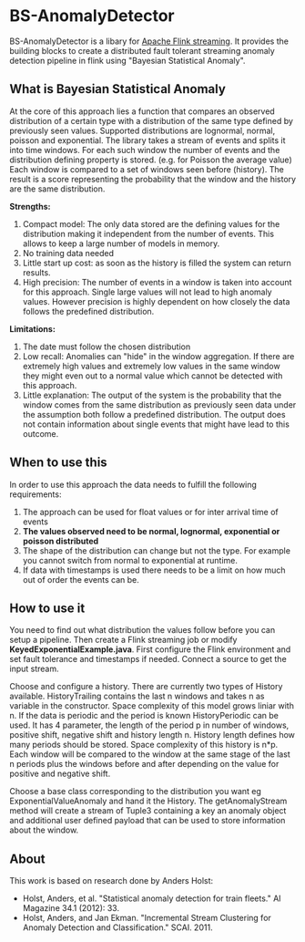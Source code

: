 # BS-AnomalyDetector
BS-AnomalyDetector is a libary for [Apache Flink streaming](https://flink.apache.org/). It provides the building blocks to create a distributed fault tolerant streaming anomaly detection pipeline in flink using "Bayesian Statistical Anomaly".

## What is Bayesian Statistical Anomaly
At the core of this approach lies a function that compares an observed distribution of a certain type with a distribution of the same type defined by previously seen values. Supported distributions are lognormal, normal, poisson and exponential.
The library takes a stream of events and splits it into time windows. For each such window the number of events and the distribution defining property is stored. (e.g. for Poisson the average value) Each window is compared to a set of windows seen before (history). The result is a score representing the probability that the window and the history are the same distribution.

**Strengths:**

1. Compact model: The only data stored are the defining values for the distribution making it independent from the number of events. This allows to keep a large number of models in memory.
2. No training data needed
3. Little start up cost: as soon as the history is filled the system can return results.
4. High precision: The number of events in a window is taken into account for this approach. Single large values will not lead to high anomaly values. However precision is highly dependent on how closely the data follows the predefined distribution.

**Limitations:**

1. The date must follow the chosen distribution
2. Low recall: Anomalies can "hide" in the window aggregation. If there are extremely high values and extremely low values in the same window they might even out to a normal value which cannot be detected with this approach.
3. Little explanation: The output of the system is the probability that the window comes from the same distribution as previously seen data under the assumption both follow a predefined distribution. The output does not contain information about single events that might have lead to this outcome.

## When to use this
In order to use this approach the data needs to fulfill the following requirements:

1. The approach can be used for float values or for inter arrival time of events
2. **The values observed need to be normal, lognormal, exponential or poisson distributed**
3. The shape of the distribution can change but not the type. For example you cannot switch from normal to exponential at runtime.
4. If data with timestamps is used there needs to be a limit on how much out of order the events can be.

## How to use it
You need to find out what distribution the values follow before you can setup a pipeline. Then create a Flink streaming job or modify **KeyedExponentialExample.java**. First configure the Flink environment and set fault tolerance and timestamps if needed. Connect a source to get the input stream.

Choose and configure a history. 
There are currently two types of History available. HistoryTrailing contains the last n windows and takes n as variable in the constructor. Space complexity of this model grows liniar with n.
If the data is periodic and the period is known HistoryPeriodic can be used. It has 4 parameter, the length of the period p in number of windows, positive shift, negative shift and history length n. History length defines how many periods should be stored. Space complexity of this history is n*p. Each window will be compared to the window at the same stage of the last n periods plus the windows before and after depending on the value for positive and negative shift.

Choose a base class corresponding to the distribution you want eg ExponentialValueAnomaly and hand it the History. The getAnomalyStream method will create a stream of Tuple3 containing a key an anomaly object and additional user defined payload that can be used to store information about the window.

## About

This work is based on research done by Anders Holst: 
- Holst, Anders, et al. "Statistical anomaly detection for train fleets." AI Magazine 34.1 (2012): 33.
- Holst, Anders, and Jan Ekman. "Incremental Stream Clustering for Anomaly Detection and Classification." SCAI. 2011.
